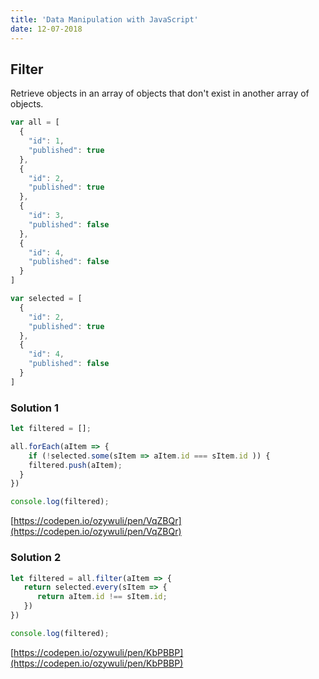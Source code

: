 ```yaml
---
title: 'Data Manipulation with JavaScript'
date: 12-07-2018
---
```


## Filter

Retrieve objects in an array of objects that don't exist in another array of objects.


```js
var all = [
  {
    "id": 1,
    "published": true
  },
  {
    "id": 2,
    "published": true
  },
  {
    "id": 3,
    "published": false
  },
  {
    "id": 4,
    "published": false
  }
]

var selected = [
  {
    "id": 2,
    "published": true
  },
  {
    "id": 4,
    "published": false
  }
]
```

### Solution 1

```js
let filtered = [];

all.forEach(aItem => {
	if (!selected.some(sItem => aItem.id === sItem.id )) {
  	filtered.push(aItem);
  }
})

console.log(filtered);
```

[https://codepen.io/ozywuli/pen/VqZBQr](https://codepen.io/ozywuli/pen/VqZBQr)


### Solution 2

```js
let filtered = all.filter(aItem => {
   return selected.every(sItem => {
      return aItem.id !== sItem.id;
   })
})

console.log(filtered);
```

[https://codepen.io/ozywuli/pen/KbPBBP](https://codepen.io/ozywuli/pen/KbPBBP)